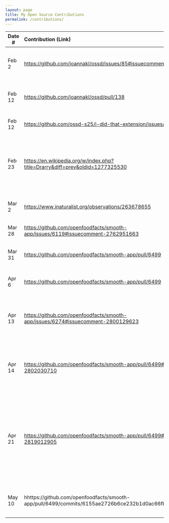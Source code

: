 ```yaml
---
layout: page
title: My Open Source Contributions
permalink: /contributions/
---
```


<!--
Type of the contribution should be "Wikipedia edit", "OpenStreet Map feature", "Documentation", "Course website", "Blog",
"Browser Add-on", etc.

The description should include a brief summary of what you did.

The link should bring us to a public page that shows your contribution. 

Replace the first row with your own contribution. 

-->





| Date #       | Contribution (Link)  | Type  | Description |
|---|:---|:---|:---|
| Feb 2   | https://github.com/joannakl/ossd/issues/85#issuecomment-2629877661    | course website    |   I asked about the updated tentative course schedule.    |
|  Feb 12   |   https://github.com/joannakl/ossd/pull/138  |  course website   |   I removed the reference to the tentative course schedule.   |
|  Feb 12   |   https://github.com/ossd-s25/i-did-that-extension/issues/1  |  I Did That extension   |   I asked if the repo could be made public.   |
|  Feb 23   |   https://en.wikipedia.org/w/index.php?title=Drarry&diff=prev&oldid=1277325530  |  Wikipedia   |   I updated a number, changed the layout to be easier to follow, and made some grammar corrections.   |
|  Mar 2   |   https://www.inaturalist.org/observations/263678655  |  iNaturalist   |   I added an identification to an observation.   |
|  Mar 28   |   https://github.com/openfoodfacts/smooth-app/issues/6119#issuecomment-2762951663  |  OpenFoodFacts   |   I asked to be assigned to an issue.
|  Mar 31   |   https://github.com/openfoodfacts/smooth-app/pull/6499  |  OpenFoodFacts   |   I opened a pull request for the issue I claimed.
|  Apr 6   |   https://github.com/openfoodfacts/smooth-app/pull/6499  |  OpenFoodFacts   |   I made the requested changes on my PR.
|  Apr 13   |   https://github.com/openfoodfacts/smooth-app/issues/6274#issuecomment-2800129623  |  OpenFoodFacts   |   I expressed interest in working on an issue and asked for some clarification.
|  Apr 14   |   https://github.com/openfoodfacts/smooth-app/pull/6499#issuecomment-2802030710  |  OpenFoodFacts   |   I made some suggestions for how I might edit my pull request to address a contributor's concerns.
|  Apr 21   |   https://github.com/openfoodfacts/smooth-app/pull/6499#issuecomment-2819012905  |  OpenFoodFacts   |   I expressed my intention to implement the features discussed with the core contributors, and asked if there was a different issue that corresponded to these features.
|  May 10   |   hhttps://github.com/openfoodfacts/smooth-app/pull/6499/commits/6155ae2726b6ce232b1d0ac66fb920573edc862e  |  OpenFoodFacts   |   I revised my pull request into a popup menu with an edit button.